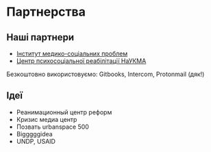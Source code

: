 # Партнерства

## **Наші партнери**

* [Інститут медико-соціальних проблем](https://www.facebook.com/%D0%86%D0%BD%D1%81%D1%82%D0%B8%D1%82%D1%83%D1%82-%D0%BC%D0%B5%D0%B4%D0%B8%D0%BA%D0%BE-%D1%81%D0%BE%D1%86%D1%96%D0%B0%D0%BB%D1%8C%D0%BD%D0%B8%D1%85-%D0%BF%D1%80%D0%BE%D0%B1%D0%BB%D0%B5%D0%BC-105580844234157/?__cft__[0]=AZXABZdsKdMepUKXzTJ659lY5_3Er6XSzeX6rttUCjFckkRDq_CpTywndACrUUeC4gA4vhZaW6Hh2uNU4Zue7nfF5lF1awW5EhgDHGwKFVeYtU55NHoqty2tGzDifNI5EOtHFZfJ7l6I8TZ_NnWG7Od4&__tn__=kK-R)
* [Центр психосоціальної реабілітації НаУКМА](https://www.facebook.com/kmarehab/?__cft__[0]=AZXABZdsKdMepUKXzTJ659lY5_3Er6XSzeX6rttUCjFckkRDq_CpTywndACrUUeC4gA4vhZaW6Hh2uNU4Zue7nfF5lF1awW5EhgDHGwKFVeYtU55NHoqty2tGzDifNI5EOtHFZfJ7l6I8TZ_NnWG7Od4&__tn__=kK-R)

Безкоштовно використовуємо: Gitbooks, Intercom, Protonmail \(дяк!\)

## Ідеї

* Реанимационный центр реформ
* Кризис медиа центр
* Позвать urbanspace 500
* Bigggggidea
* UNDP, USAID

